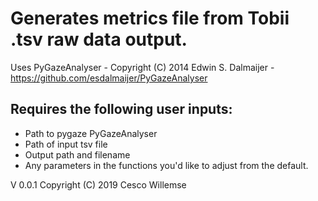 # Generates metrics file from Tobii .tsv raw data output.

Uses PyGazeAnalyser - Copyright (C) 2014  Edwin S. Dalmaijer - https://github.com/esdalmaijer/PyGazeAnalyser

## Requires the following user inputs:
- Path to pygaze PyGazeAnalyser
- Path of input tsv file
- Output path and filename
- Any parameters in the functions you'd like to adjust from the default.

V 0.0.1
Copyright (C) 2019  Cesco Willemse
